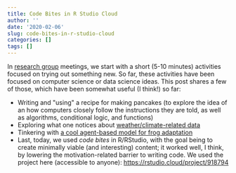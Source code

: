 ```yaml
---
title: Code Bites in R Studio Cloud
author: ''
date: '2020-02-06'
slug: code-bites-in-r-studio-cloud
categories: []
tags: []
---
```


In [research group](makingdatasciencecount.com) meetings, we start with a short (5-10 minutes) activities focused on trying out something new. So far, these activities have been focused on computer science or data science ideas. This post shares a few of those, which have been somewhat useful (I think!) so far:

- Writing and "using" a recipe for making pancakes (to explore the idea of an how computers closely follow the instructions they are told, as well as algorithms, conditional logic, and functions)
- Exploring what one notices about [weather/climate-related data](https://www.nytimes.com/interactive/2020/world/year-in-weather.html#tys)
- Tinkering with [a cool agent-based model for frog adaptation](https://litl.sesp.northwestern.edu/FrogPond/index.html?debug=true)
- Last, today, we used *code bites* in R/RStudio, with the goal being to create minimally viable (and interesting) content; it worked well, I think, by lowering the motivation-related barrier to writing code. We used the project here (accessible to anyone): https://rstudio.cloud/project/918794